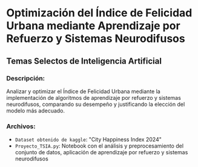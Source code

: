 # Optimización del Índice de Felicidad Urbana mediante Aprendizaje por Refuerzo y Sistemas Neurodifusos
## Temas Selectos de Inteligencia Artificial

### Descripción:
Analizar y optimizar el Índice de Felicidad Urbana mediante la
implementación de algoritmos de aprendizaje por refuerzo y sistemas neurodifusos,
comparando su desempeño y justificando la elección del modelo más adecuado.

### Archivos:

- `Dataset obtenido de kaggle`: "City Happiness Index 2024"
- `Proyecto_TSIA.py`: Notebook con el análisis y preprocesamiento del conjunto de datos, aplicación de aprendizaje por refuerzo y sistemas neurodifusos

